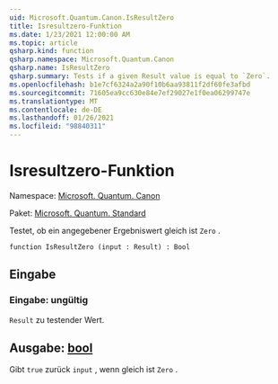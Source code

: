 ```yaml
---
uid: Microsoft.Quantum.Canon.IsResultZero
title: Isresultzero-Funktion
ms.date: 1/23/2021 12:00:00 AM
ms.topic: article
qsharp.kind: function
qsharp.namespace: Microsoft.Quantum.Canon
qsharp.name: IsResultZero
qsharp.summary: Tests if a given Result value is equal to `Zero`.
ms.openlocfilehash: b1e7cf6324a2a90f10b6aa93811f2df60fe3afbd
ms.sourcegitcommit: 71605ea9cc630e84e7ef29027e1f0ea06299747e
ms.translationtype: MT
ms.contentlocale: de-DE
ms.lasthandoff: 01/26/2021
ms.locfileid: "98840311"
---
```

# <a name="isresultzero-function"></a>Isresultzero-Funktion

Namespace: [Microsoft. Quantum. Canon](xref:Microsoft.Quantum.Canon)

Paket: [Microsoft. Quantum. Standard](https://nuget.org/packages/Microsoft.Quantum.Standard)


Testet, ob ein angegebener Ergebniswert gleich ist `Zero` .

```qsharp
function IsResultZero (input : Result) : Bool
```


## <a name="input"></a>Eingabe

### <a name="input--__invalidresult__"></a>Eingabe: __ungültig <Result>__

`Result` zu testender Wert.



## <a name="output--bool"></a>Ausgabe: [bool](xref:microsoft.quantum.lang-ref.bool)

Gibt `true` zurück `input` , wenn gleich ist `Zero` .